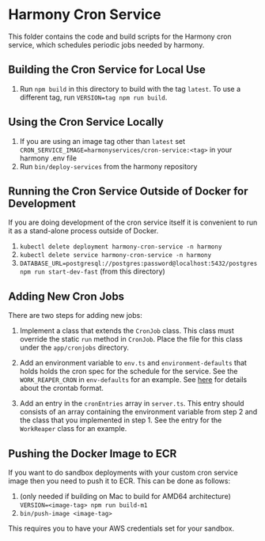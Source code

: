 # Harmony Cron Service

This folder contains the code and build scripts for the Harmony cron service,
which schedules periodic jobs needed by harmony.

## Building the Cron Service for Local Use

1. Run `npm build` in this directory to build with the tag `latest`. To use a different tag,
   run `VERSION=tag npm run build`.

## Using the Cron Service Locally

1. If you are using an image tag other than `latest` set `CRON_SERVICE_IMAGE=harmonyservices/cron-service:<tag>` in your harmony .env file
2. Run `bin/deploy-services` from the harmony repository

## Running the Cron Service Outside of Docker for Development

If you are doing development of the cron service itself it is convenient to run it as a stand-alone
process outside of Docker.
1. `kubectl delete deployment harmony-cron-service -n harmony`
2. `kubectl delete service harmony-cron-service -n harmony`
3. `DATABASE_URL=postgresql://postgres:password@localhost:5432/postgres npm run start-dev-fast` (from this directory)

## Adding New Cron Jobs

There are two steps for adding new jobs:
1. Implement a class that extends the `CronJob` class. This class must override the static `run`
   method in `CronJob`. Place the file for this class under the `app/cronjobs` directory.
2. Add an environment variable to `env.ts` and `environment-defaults` that holds
   holds the cron spec for the schedule for the service. See the
   `WORK_REAPER_CRON` in `env-defaults` for an example.
   See [here](https://www.npmjs.com/package/croner#pattern) for details about the crontab format.

3. Add an entry in the `cronEntries` array in `server.ts`. This entry should consists of an
   array containing the environment variable from step 2 and the class that you
   implemented in step 1. See the entry for the `WorkReaper` class for an example.

## Pushing the Docker Image to ECR

If you want to do sandbox deployments with your custom cron service image then you need to
push it to ECR. This can be done as follows:

1. (only needed if building on Mac to build for AMD64 architecture)
   `VERSION=<image-tag> npm run build-m1`
2. `bin/push-image <image-tag>`

This requires you to have your AWS credentials set for your sandbox.
